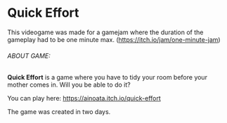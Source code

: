# Quick Effort
 
This videogame was made for a gamejam where the duration of the gameplay had to be one minute max. (https://itch.io/jam/one-minute-jam)

###### ABOUT GAME:
**Quick Effort** is a game where you have to tidy your room before your mother comes in. Will you be able to do it?

You can play here: https://ainoata.itch.io/quick-effort

The game was created in two days. 
